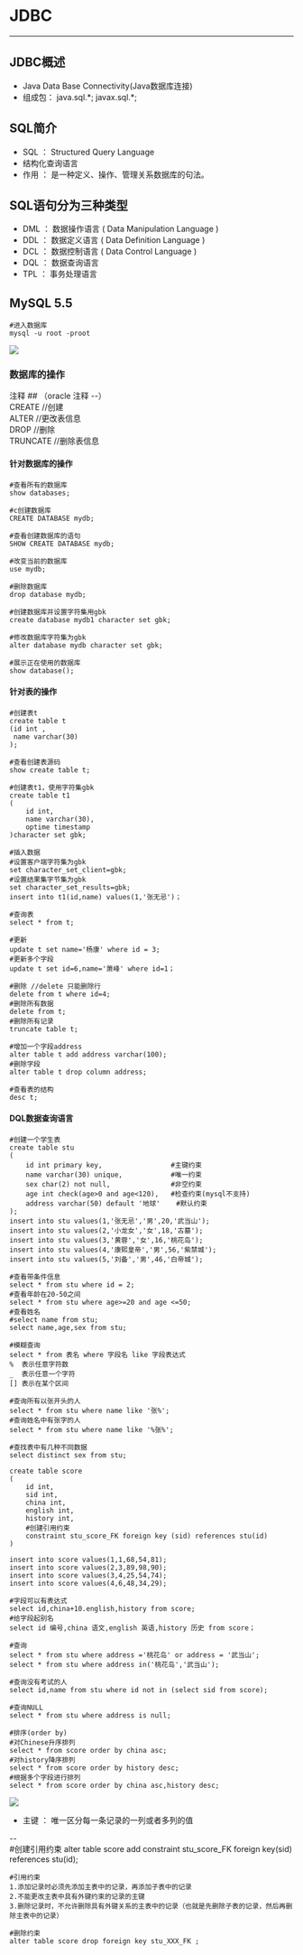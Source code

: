 # JDBC  
<hr>  
  
## JDBC概述  
* Java Data Base Connectivity(Java数据库连接)  
* 组成包： java.sql.\*; javax.sql.*;
  
## SQL简介
* SQL ： Structured Query Language
* 结构化查询语言
* 作用 ： 是一种定义、操作、管理关系数据库的句法。   

## SQL语句分为三种类型
* DML ： 数据操作语言 ( Data Manipulation Language )
* DDL ： 数据定义语言 ( Data Definition Language )
* DCL ： 数据控制语言 ( Data Control Language )
* DQL ： 数据查询语言
* TPL ： 事务处理语言
  
## MySQL 5.5
	#进入数据库
	mysql -u root -proot  
![](https://i.imgur.com/H0oxPZv.png)
### 数据库的操作
注释 ## （oracle 注释 --）   
CREATE		//创建  
ALTER		//更改表信息  
DROP		//删除  
TRUNCATE	//删除表信息  

#### 针对数据库的操作
	#查看所有的数据库
	show databases;  
	
	#c创建数据库
	CREATE DATABASE mydb;
  
	#查看创建数据库的语句
	SHOW CREATE DATABASE mydb;
  
	#改变当前的数据库
	use mydb; 

	#删除数据库
	drop database mydb;

	#创建数据库并设置字符集用gbk
	create database mydb1 character set gbk;

	#修改数据库字符集为gbk
	alter database mydb character set gbk;  
  
	#展示正在使用的数据库
	show database();
  
#### 针对表的操作
	#创建表t
	create table t
	(id int ,
	 name varchar(30)
	);

	#查看创建表源码
	show create table t;

	#创建表t1，使用字符集gbk
	create table t1
	(
		id int,
		name varchar(30),
		optime timestamp 
	)character set gbk;
	
	#插入数据
	#设置客户端字符集为gbk
	set character_set_client=gbk;
	#设置结果集字节集为gbk
	set character_set_results=gbk;
	insert into t1(id,name) values(1,'张无忌')；
	
	#查询表
	select * from t; 

	#更新
	update t set name='杨康' where id = 3;
	#更新多个字段
	update t set id=6,name='萧峰' where id=1；

	#删除 //delete 只能删除行
	delete from t where id=4;
	#删除所有数据
	delete from t;
	#删除所有记录
	truncate table t;
	
	#增加一个字段address
	alter table t add address varchar(100);
	#删除字段
	alter table t drop column address;
	
	#查看表的结构
	desc t;  
  
#### DQL数据查询语言 

	#创建一个学生表
	create table stu
	(
		id int primary key,					#主键约束
		name varchar(30) unique,			#唯一约束		
		sex char(2) not null,				#非空约束
		age int check(age>0 and age<120),	#检查约束(mysql不支持)
		address varchar(50) default '地球'	#默认约束
	);
	insert into stu values(1,'张无忌','男',20,'武当山');
	insert into stu values(2,'小龙女','女',18,'古墓');
	insert into stu values(3,'黄蓉','女',16,'桃花岛');
	insert into stu values(4,'康熙皇帝','男',56,'紫禁城');
	insert into stu values(5,'刘备','男',46,'白帝城');  
  
	#查看带条件信息
	select * from stu where id = 2;
	#查看年龄在20-50之间
	select * from stu where age>=20 and age <=50;
	#查看姓名
	#select name from stu;
	select name,age,sex from stu;
	
	#模糊查询
	select * from 表名 where 字段名 like 字段表达式
	%  表示任意字符数
	_  表示任意一个字符
	[] 表示在某个区间

	#查询所有以张开头的人
	select * from stu where name like '张%';
	#查询姓名中有张字的人
	select * from stu where name like '%张%';
	
	#查找表中有几种不同数据
	select distinct sex from stu;
	
	create table score
	(
		id int,
		sid int,
		china int,
		english int,
		history int,
		#创建引用约束
		constraint stu_score_FK foreign key (sid) references stu(id)
	)

	insert into score values(1,1,68,54,81);
	insert into score values(2,3,89,98,90);
	insert into score values(3,4,25,54,74);
	insert into score values(4,6,48,34,29);
	
	#字段可以有表达式
	select id,china+10.english,history from score;
	#给字段起别名
	select id 编号,china 语文,english 英语,history 历史 from score；

	#查询
	select * from stu where address ='桃花岛' or address = '武当山';
	select * from stu where address in('桃花岛','武当山');
	
	#查询没有考试的人
	select id,name from stu where id not in (select sid from score);
	
	#查询NULL
	select * from stu where address is null;
	
	#排序(order by)
	#对Chinese升序排列
	select * from score order by china asc;
	#对history降序排列
	select * from score order by history desc;
	#根据多个字段进行排列
	select * from score order by china asc,history desc;  
![](https://i.imgur.com/j0zflsE.png)  
  
* 主键 ： 唯一区分每一条记录的一列或者多列的值  

--	
	#创建引用约束
	alter table score add constraint stu_score_FK foreign key(sid) references stu(id);
	
	#引用约束
	1.添加记录时必须先添加主表中的记录，再添加子表中的记录
	2.不能更改主表中具有外键约束的记录的主键
	3.删除记录时，不允许删除具有外键关系的主表中的记录（也就是先删除子表的记录，然后再删除主表中的记录）

	#删除约束
	alter table score drop foreign key stu_XXX_FK ;
		
	